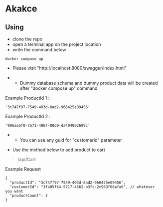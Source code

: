 # Akakce

## Using
* clone the repo
* open a terminal app on the project location
* write the command below
```
docker compose up
```

* Please visit "http://localhost:8080/swagger/index.html"

* * Dummy database schema and dummy product data will be created after "docker compose up" command

Example ProductId 1 :  
```
'3c747f97-7549-403d-8ad2-966425e09456'
```
Example ProductId 2 :  
```
'996aabf0-7b71-4867-80d0-da404002699c'
```
  
* * You can use any guid for "customerid" parameter

* Use the method below to add product to cart 
> /api/Cart

Example Request 
```
{
  "productId": "3c747f97-7549-403d-8ad2-966425e09456",
  "customerId": "3fa85f64-5717-4562-b3fc-2c963f66afa6", // whatever you want
  "productCount": 3
}
```
